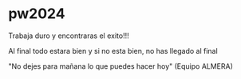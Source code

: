 # pw2024

Trabaja duro y encontraras el exito!!!


Al final todo estara bien y si no esta bien, no has llegado al final

"No dejes para mañana lo que puedes hacer hoy" (Equipo ALMERA)